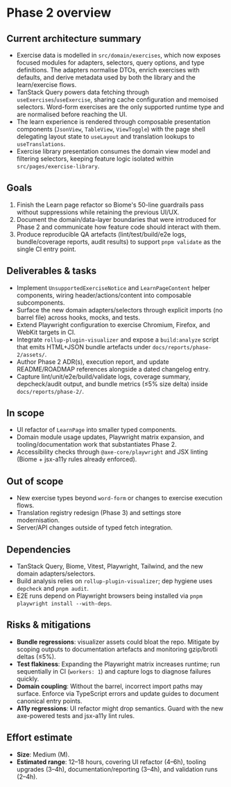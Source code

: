 # Phase 2 overview

## Current architecture summary
- Exercise data is modelled in `src/domain/exercises`, which now exposes focused modules for adapters, selectors, query options, and type definitions. The adapters normalise DTOs, enrich exercises with defaults, and derive metadata used by both the library and the learn/exercise flows.
- TanStack Query powers data fetching through `useExercises`/`useExercise`, sharing cache configuration and memoised selectors. Word-form exercises are the only supported runtime type and are normalised before reaching the UI.
- The learn experience is rendered through composable presentation components (`JsonView`, `TableView`, `ViewToggle`) with the page shell delegating layout state to `useLayout` and translation lookups to `useTranslations`.
- Exercise library presentation consumes the domain view model and filtering selectors, keeping feature logic isolated within `src/pages/exercise-library`.

## Goals
1. Finish the Learn page refactor so Biome's 50-line guardrails pass without suppressions while retaining the previous UI/UX.
2. Document the domain/data-layer boundaries that were introduced for Phase 2 and communicate how feature code should interact with them.
3. Produce reproducible QA artefacts (lint/test/build/e2e logs, bundle/coverage reports, audit results) to support `pnpm validate` as the single CI entry point.

## Deliverables & tasks
- Implement `UnsupportedExerciseNotice` and `LearnPageContent` helper components, wiring header/actions/content into composable subcomponents.
- Surface the new domain adapters/selectors through explicit imports (no barrel file) across hooks, mocks, and tests.
- Extend Playwright configuration to exercise Chromium, Firefox, and WebKit targets in CI.
- Integrate `rollup-plugin-visualizer` and expose a `build:analyze` script that emits HTML+JSON bundle artefacts under `docs/reports/phase-2/assets/`.
- Author Phase 2 ADR(s), execution report, and update README/ROADMAP references alongside a dated changelog entry.
- Capture lint/unit/e2e/build/validate logs, coverage summary, depcheck/audit output, and bundle metrics (≤5% size delta) inside `docs/reports/phase-2/`.

## In scope
- UI refactor of `LearnPage` into smaller typed components.
- Domain module usage updates, Playwright matrix expansion, and tooling/documentation work that substantiates Phase 2.
- Accessibility checks through `@axe-core/playwright` and JSX linting (Biome + jsx-a11y rules already enforced).

## Out of scope
- New exercise types beyond `word-form` or changes to exercise execution flows.
- Translation registry redesign (Phase 3) and settings store modernisation.
- Server/API changes outside of typed fetch integration.

## Dependencies
- TanStack Query, Biome, Vitest, Playwright, Tailwind, and the new domain adapters/selectors.
- Build analysis relies on `rollup-plugin-visualizer`; dep hygiene uses `depcheck` and `pnpm audit`.
- E2E runs depend on Playwright browsers being installed via `pnpm playwright install --with-deps`.

## Risks & mitigations
- **Bundle regressions**: visualizer assets could bloat the repo. Mitigate by scoping outputs to documentation artefacts and monitoring gzip/brotli deltas (≤5%).
- **Test flakiness**: Expanding the Playwright matrix increases runtime; run sequentially in CI (`workers: 1`) and capture logs to diagnose failures quickly.
- **Domain coupling**: Without the barrel, incorrect import paths may surface. Enforce via TypeScript errors and update guides to document canonical entry points.
- **A11y regressions**: UI refactor might drop semantics. Guard with the new axe-powered tests and jsx-a11y lint rules.

## Effort estimate
- **Size**: Medium (M).
- **Estimated range**: 12–18 hours, covering UI refactor (4–6h), tooling upgrades (3–4h), documentation/reporting (3–4h), and validation runs (2–4h).
